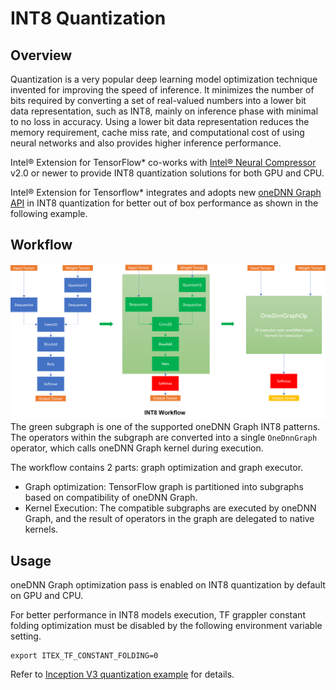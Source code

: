 # INT8 Quantization

## Overview
Quantization is a very popular deep learning model optimization technique invented for improving the speed of inference. It minimizes the number of bits required by converting a set of real-valued numbers into a lower bit data representation, such as INT8, mainly on inference phase with minimal to no loss in accuracy. Using a lower bit data representation reduces the memory requirement, cache miss rate, and computational cost of using neural networks and also provides higher inference performance.

Intel® Extension for TensorFlow\* co-works with [Intel® Neural Compressor](https://github.com/intel/neural-compressor) v2.0 or newer to provide INT8 quantization solutions for both GPU and CPU. 

Intel® Extension for Tensorflow\* integrates and adopts new [oneDNN Graph API](https://spec.oneapi.io/onednn-graph/latest/introduction.html) in INT8 quantization for better out of box performance as shown in the following example. 

## Workflow 
![](images/INT8_flow.png)
The green subgraph is one of the supported oneDNN Graph INT8 patterns. The operators within the subgraph are converted into a single `OneDnnGraph` operator, which calls oneDNN Graph kernel during execution.

The workflow contains 2 parts: graph optimization and graph executor.
* Graph optimization: TensorFlow graph is partitioned into subgraphs based on compatibility of oneDNN Graph.
* Kernel Execution: The compatible subgraphs are executed by oneDNN Graph, and the result of operators in the graph are delegated to native kernels.


## Usage
oneDNN Graph optimization pass is enabled on INT8 quantization by default on GPU and CPU. 

For better performance in INT8 models execution, TF grappler constant folding optimization must be disabled by the following environment variable setting.

```
export ITEX_TF_CONSTANT_FOLDING=0
```

Refer to [Inception V3 quantization example](../../examples/quantize_inception_v3/README.md) for details.
